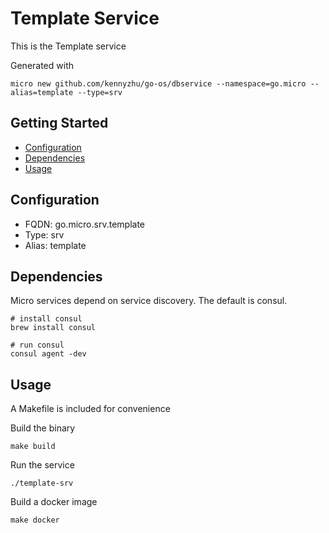 # Template Service

This is the Template service

Generated with

```
micro new github.com/kennyzhu/go-os/dbservice --namespace=go.micro --alias=template --type=srv
```

## Getting Started

- [Configuration](#configuration)
- [Dependencies](#dependencies)
- [Usage](#usage)

## Configuration

- FQDN: go.micro.srv.template
- Type: srv
- Alias: template

## Dependencies

Micro services depend on service discovery. The default is consul.

```
# install consul
brew install consul

# run consul
consul agent -dev
```

## Usage

A Makefile is included for convenience

Build the binary

```
make build
```

Run the service
```
./template-srv
```

Build a docker image
```
make docker
```